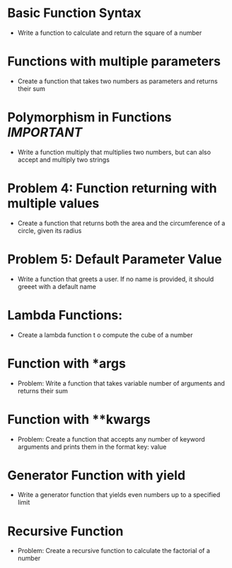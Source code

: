 # Basic Function Syntax
- Write a function to calculate and return the square of a number


# Functions with multiple parameters
- Create a function that takes two numbers as parameters and returns their sum


# Polymorphism in Functions ___IMPORTANT___
- Write a function multiply that multiplies two numbers, but can also accept and multiply two strings

# Problem 4: Function returning with multiple values
- Create a function that returns both the area and the circumference of a circle, given its radius

# Problem 5: Default Parameter Value
- Write a function that greets a user. If no name is provided, it should greeet with a default name


# Lambda Functions: 
- Create a lambda function t o compute the cube of a number

# Function with *args
- Problem: Write a function that takes variable number of arguments and returns their sum


# Function with **kwargs
- Problem: Create a function that accepts any number of keyword arguments and prints them in the format key: value


# Generator Function with yield
- Write a generator function that yields even numbers up to a specified limit


# Recursive Function
- Problem: Create a recursive function to calculate the factorial of a number






